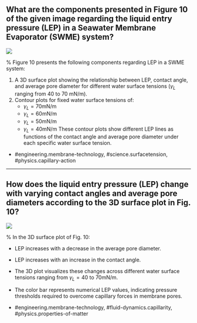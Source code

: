 ## What are the components presented in Figure 10 of the given image regarding the liquid entry pressure (LEP) in a Seawater Membrane Evaporator (SWME) system?

![](https://cdn.mathpix.com/cropped/2024_05_27_384e9aa440e500e82be9g-1.jpg?height=1574&width=1236&top_left_y=892&top_left_x=421)

%
Figure 10 presents the following components regarding LEP in a SWME system:
1. A 3D surface plot showing the relationship between LEP, contact angle, and average pore diameter for different water surface tensions ($\gamma_L$ ranging from 40 to 70 mN/m).
2. Contour plots for fixed water surface tensions of:
   - $\gamma_L = 70 \mathrm{mN} / \mathrm{m}$
   - $\gamma_L = 60 \mathrm{mN} / \mathrm{m}$
   - $\gamma_L = 50 \mathrm{mN} / \mathrm{m}$
   - $\gamma_L = 40 \mathrm{mN} / \mathrm{m}$
These contour plots show different LEP lines as functions of the contact angle and average pore diameter under each specific water surface tension.

- #engineering.membrane-technology, #science.surfacetension, #physics.capillary-action

---

## How does the liquid entry pressure (LEP) change with varying contact angles and average pore diameters according to the 3D surface plot in Fig. 10?

![](https://cdn.mathpix.com/cropped/2024_05_27_384e9aa440e500e82be9g-1.jpg?height=1574&width=1236&top_left_y=892&top_left_x=421)

%
In the 3D surface plot of Fig. 10:
- LEP increases with a decrease in the average pore diameter.
- LEP increases with an increase in the contact angle.
- The 3D plot visualizes these changes across different water surface tensions ranging from $\gamma_L = 40$ to $70 \mathrm{mN} / \mathrm{m}$.
- The color bar represents numerical LEP values, indicating pressure thresholds required to overcome capillary forces in membrane pores.

- #engineering.membrane-technology, #fluid-dynamics.capillarity, #physics.properties-of-matter